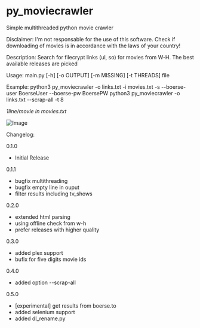 # py_moviecrawler
Simple multithreaded python movie crawler

Disclaimer: I'm not responsable for the use of this software. Check if downloading of movies is in accordance with the laws of your country!

Description:
Search for filecrypt links (ul, so) for movies from W-H. The best available releases are picked

Usage: main.py [-h] [-o OUTPUT] [-m MISSING] [-t THREADS] file

Example:
python3 py_moviecrawler -o links.txt -i movies.txt -s --boerse-user BoerseUser --boerse-pw BoersePW
python3 py_moviecrawler -o links.txt --scrap-all -t 8

_1line/movie in movies.txt_


![Image](https://i.imgur.com/n0T4oXR.png)

Changelog:

0.1.0
* Initial Release

0.1.1
* bugfix multithreading
* bugfix empty line in ouput
* filter results including tv_shows

0.2.0
* extended html parsing
* using offline check from w-h
* prefer releases with higher quality

0.3.0
* added plex support
* bufix for five digits movie ids

0.4.0
* added option --scrap-all

0.5.0
* [experimental] get results from boerse.to
* added selenium support
* added dl_rename.py
